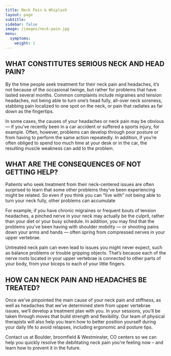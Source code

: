 ```yaml
---
title: Neck Pain & Whiplash
layout: page
subtitle:
sidebar: false
image: /images/neck-pain.jpg
menu:
  symptoms:
    weight: 1
---
```


## WHAT CONSTITUTES SERIOUS NECK AND HEAD PAIN?

By the time people seek treatment for their neck pain and headaches, it’s not because of the occasional twinge, but rather for problems that have lasted several months. Common complaints include migraines and tension headaches, not being able to turn one’s head fully, all-over neck soreness, stabbing pain localized to one spot on the neck, or pain that radiates as far down as the fingertips.

In some cases, the causes of your headaches or neck pain may be obvious — if you’ve recently been in a car accident or suffered a sports injury, for example. Often, however, problems can develop through poor posture or from having to perform the same action repeatedly. In addition, if you’re often obliged to spend too much time at your desk or in the car, the resulting muscle weakness can add to the problem.

## WHAT ARE THE CONSEQUENCES OF NOT GETTING HELP?

Patients who seek treatment from their neck-centered issues are often surprised to learn that some other problems they’ve been experiencing might be related. So even if you think you can “live with” not being able to turn your neck fully, other problems can accumulate

For example, if you have chronic migraines or frequent bouts of tension headaches, a pinched nerve in your neck may actually be the culprit, rather than your diet or your busy schedule. In addition, you may find that the problems you’ve been having with shoulder mobility — or shooting pains down your arms and hands — often spring from compressed nerves in your upper vertebrae.

Untreated neck pain can even lead to issues you might never expect, such as balance problems or trouble gripping objects. That’s because each of the nerve roots located in your upper vertebrae is connected to other parts of your body, from your biceps to each of your little fingers.

## HOW CAN NECK PAIN AND HEADACHES BE TREATED?

Once we’ve pinpointed the main cause of your neck pain and stiffness, as well as headaches that we’ve determined stem from upper vertebrae issues, we’ll develop a treatment plan with you. In your sessions, you’ll be taken through moves that build strength and flexibility. Our team of physical therapists will also help you learn how to better position yourself during your daily life to avoid relapses, including ergonomic and posture tips.

Contact us at Boulder, broomfield & Westminster, CO centers so we can help you quickly resolve the debilitating neck pain you’re feeling now – and learn how to prevent it in the future.
